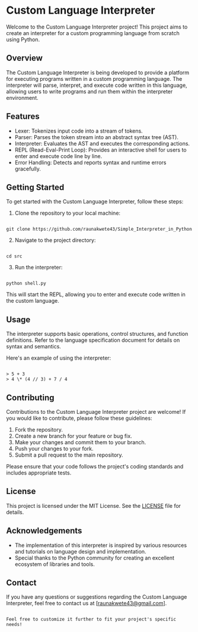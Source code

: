 # Custom Language Interpreter

Welcome to the Custom Language Interpreter project! This project aims to create an interpreter for a custom programming language from scratch using Python.

## Overview

The Custom Language Interpreter is being developed to provide a platform for executing programs written in a custom programming language. The interpreter will parse, interpret, and execute code written in this language, allowing users to write programs and run them within the interpreter environment.

## Features

- Lexer: Tokenizes input code into a stream of tokens.
- Parser: Parses the token stream into an abstract syntax tree (AST).
- Interpreter: Evaluates the AST and executes the corresponding actions.
- REPL (Read-Eval-Print Loop): Provides an interactive shell for users to enter and execute code line by line.
- Error Handling: Detects and reports syntax and runtime errors gracefully.

## Getting Started

To get started with the Custom Language Interpreter, follow these steps:

1. Clone the repository to your local machine:

```

git clone https://github.com/raunakwete43/Simple_Interpreter_in_Python

```

2. Navigate to the project directory:

```

cd src

```

3. Run the interpreter:

```

python shell.py

```

This will start the REPL, allowing you to enter and execute code written in the custom language.

## Usage

The interpreter supports basic operations, control structures, and function definitions. Refer to the language specification document for details on syntax and semantics.

Here's an example of using the interpreter:

```

> 5 + 3
> 4 \* (4 // 3) + 7 / 4

```


## Contributing

Contributions to the Custom Language Interpreter project are welcome! If you would like to contribute, please follow these guidelines:

1. Fork the repository.
2. Create a new branch for your feature or bug fix.
3. Make your changes and commit them to your branch.
4. Push your changes to your fork.
5. Submit a pull request to the main repository.

Please ensure that your code follows the project's coding standards and includes appropriate tests.

## License

This project is licensed under the MIT License. See the [LICENSE](LICENSE) file for details.

## Acknowledgements

- The implementation of this interpreter is inspired by various resources and tutorials on language design and implementation.
- Special thanks to the Python community for creating an excellent ecosystem of libraries and tools.

## Contact

If you have any questions or suggestions regarding the Custom Language Interpreter, feel free to contact us at [raunakwete43@gmail.com].

```

Feel free to customize it further to fit your project's specific needs!
